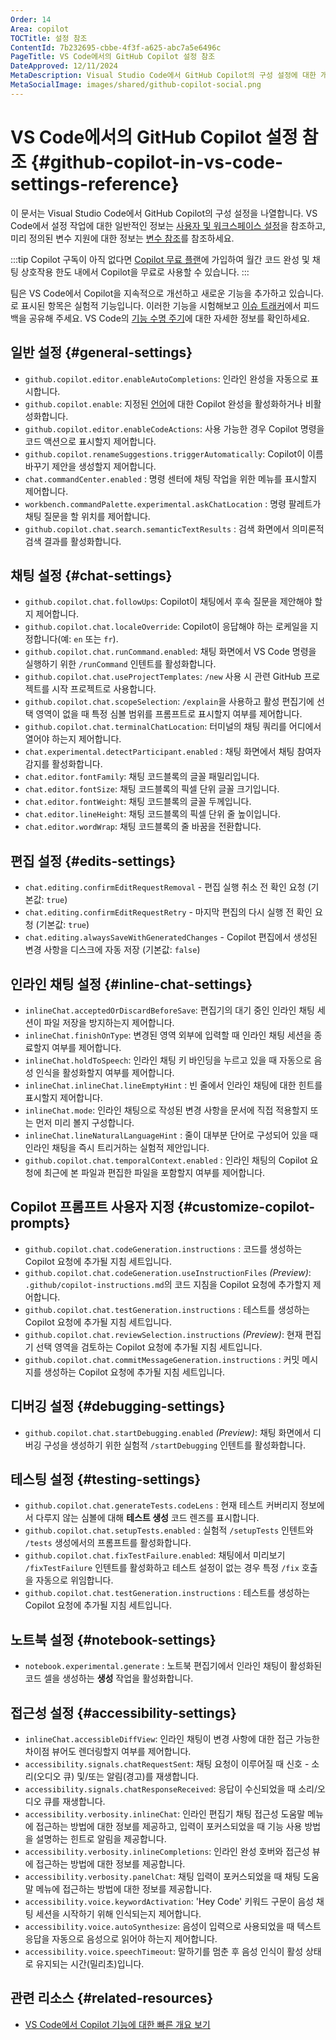 ```yaml
---
Order: 14
Area: copilot
TOCTitle: 설정 참조
ContentId: 7b232695-cbbe-4f3f-a625-abc7a5e6496c
PageTitle: VS Code에서의 GitHub Copilot 설정 참조
DateApproved: 12/11/2024
MetaDescription: Visual Studio Code에서 GitHub Copilot의 구성 설정에 대한 개요입니다.
MetaSocialImage: images/shared/github-copilot-social.png
---
```


# VS Code에서의 GitHub Copilot 설정 참조 {#github-copilot-in-vs-code-settings-reference}

이 문서는 Visual Studio Code에서 GitHub Copilot의 구성 설정을 나열합니다. VS Code에서 설정 작업에 대한 일반적인 정보는 [사용자 및 워크스페이스 설정](/docs/getstarted/settings.md)을 참조하고, 미리 정의된 변수 지원에 대한 정보는 [변수 참조](/docs/editor/variables-reference.md)를 참조하세요.

:::tip
Copilot 구독이 아직 없다면 [Copilot 무료 플랜](https://github.com/github-copilot/signup)에 가입하여 월간 코드 완성 및 채팅 상호작용 한도 내에서 Copilot을 무료로 사용할 수 있습니다.
:::

팀은 VS Code에서 Copilot을 지속적으로 개선하고 새로운 기능을 추가하고 있습니다. <i class="codicon codicon-beaker"></i>로 표시된 항목은 실험적 기능입니다. 이러한 기능을 시험해보고 [이슈 트래커](https://github.com/microsoft/vscode-copilot-release/issues)에서 피드백을 공유해 주세요. VS Code의 [기능 수명 주기](/docs/getstarted/settings.md#feature-lifecycle)에 대한 자세한 정보를 확인하세요.

## 일반 설정 {#general-settings}

- `github.copilot.editor.enableAutoCompletions`: 인라인 완성을 자동으로 표시합니다.
- `github.copilot.enable`: 지정된 [언어](/docs/languages/identifiers.md)에 대한 Copilot 완성을 활성화하거나 비활성화합니다.
- `github.copilot.editor.enableCodeActions`: 사용 가능한 경우 Copilot 명령을 코드 액션으로 표시할지 제어합니다.
- `github.copilot.renameSuggestions.triggerAutomatically`: Copilot이 이름 바꾸기 제안을 생성할지 제어합니다.
- `chat.commandCenter.enabled` <i class="codicon codicon-beaker"></i>: 명령 센터에 채팅 작업을 위한 메뉴를 표시할지 제어합니다.
- `workbench.commandPalette.experimental.askChatLocation` <i class="codicon codicon-beaker"></i>: 명령 팔레트가 채팅 질문을 할 위치를 제어합니다.
- `github.copilot.chat.search.semanticTextResults` <i class="codicon codicon-beaker"></i>: 검색 화면에서 의미론적 검색 결과를 활성화합니다.

## 채팅 설정 {#chat-settings}

- `github.copilot.chat.followUps`: Copilot이 채팅에서 후속 질문을 제안해야 할지 제어합니다.
- `github.copilot.chat.localeOverride`: Copilot이 응답해야 하는 로케일을 지정합니다(예: `en` 또는 `fr`).
- `github.copilot.chat.runCommand.enabled`: 채팅 화면에서 VS Code 명령을 실행하기 위한 `/runCommand` 인텐트를 활성화합니다.
- `github.copilot.chat.useProjectTemplates`: `/new` 사용 시 관련 GitHub 프로젝트를 시작 프로젝트로 사용합니다.
- `github.copilot.chat.scopeSelection`: `/explain`을 사용하고 활성 편집기에 선택 영역이 없을 때 특정 심볼 범위를 프롬프트로 표시할지 여부를 제어합니다.
- `github.copilot.chat.terminalChatLocation`: 터미널의 채팅 쿼리를 어디에서 열어야 하는지 제어합니다.
- `chat.experimental.detectParticipant.enabled` <i class="codicon codicon-beaker"></i>: 채팅 화면에서 채팅 참여자 감지를 활성화합니다.
- `chat.editor.fontFamily`: 채팅 코드블록의 글꼴 패밀리입니다.
- `chat.editor.fontSize`: 채팅 코드블록의 픽셀 단위 글꼴 크기입니다.
- `chat.editor.fontWeight`: 채팅 코드블록의 글꼴 두께입니다.
- `chat.editor.lineHeight`: 채팅 코드블록의 픽셀 단위 줄 높이입니다.
- `chat.editor.wordWrap`: 채팅 코드블록의 줄 바꿈을 전환합니다.

## 편집 설정 {#edits-settings}

- `chat.editing.confirmEditRequestRemoval` - 편집 실행 취소 전 확인 요청 (기본값: `true`)
- `chat.editing.confirmEditRequestRetry` - 마지막 편집의 다시 실행 전 확인 요청 (기본값: `true`)
- `chat.editing.alwaysSaveWithGeneratedChanges` - Copilot 편집에서 생성된 변경 사항을 디스크에 자동 저장 (기본값: `false`)

## 인라인 채팅 설정 {#inline-chat-settings}

- `inlineChat.acceptedOrDiscardBeforeSave`: 편집기의 대기 중인 인라인 채팅 세션이 파일 저장을 방지하는지 제어합니다.
- `inlineChat.finishOnType`: 변경된 영역 외부에 입력할 때 인라인 채팅 세션을 종료할지 여부를 제어합니다.
- `inlineChat.holdToSpeech`: 인라인 채팅 키 바인딩을 누르고 있을 때 자동으로 음성 인식을 활성화할지 여부를 제어합니다.
- `inlineChat.inlineChat.lineEmptyHint` <i class="codicon codicon-beaker"></i>: 빈 줄에서 인라인 채팅에 대한 힌트를 표시할지 제어합니다.
- `inlineChat.mode`: 인라인 채팅으로 작성된 변경 사항을 문서에 직접 적용할지 또는 먼저 미리 볼지 구성합니다.
- `inlineChat.lineNaturalLanguageHint` <i class="codicon codicon-beaker"></i>: 줄이 대부분 단어로 구성되어 있을 때 인라인 채팅을 즉시 트리거하는 실험적 제안입니다.
- `github.copilot.chat.temporalContext.enabled` <i class="codicon codicon-beaker"></i>: 인라인 채팅의 Copilot 요청에 최근에 본 파일과 편집한 파일을 포함할지 여부를 제어합니다.

## Copilot 프롬프트 사용자 지정 {#customize-copilot-prompts}

- `github.copilot.chat.codeGeneration.instructions` <i class="codicon codicon-beaker"></i>: 코드를 생성하는 Copilot 요청에 추가될 지침 세트입니다.
- `github.copilot.chat.codeGeneration.useInstructionFiles` _(Preview)_: `.github/copilot-instructions.md`의 코드 지침을 Copilot 요청에 추가할지 제어합니다.
- `github.copilot.chat.testGeneration.instructions` <i class="codicon codicon-beaker"></i>: 테스트를 생성하는 Copilot 요청에 추가될 지침 세트입니다.
- `github.copilot.chat.reviewSelection.instructions` _(Preview)_: 현재 편집기 선택 영역을 검토하는 Copilot 요청에 추가될 지침 세트입니다.
- `github.copilot.chat.commitMessageGeneration.instructions` <i class="codicon codicon-beaker"></i>: 커밋 메시지를 생성하는 Copilot 요청에 추가될 지침 세트입니다.

## 디버깅 설정 {#debugging-settings}

- `github.copilot.chat.startDebugging.enabled` _(Preview)_: 채팅 화면에서 디버깅 구성을 생성하기 위한 실험적 `/startDebugging` 인텐트를 활성화합니다.

## 테스팅 설정 {#testing-settings}

- `github.copilot.chat.generateTests.codeLens` <i class="codicon codicon-beaker"></i>: 현재 테스트 커버리지 정보에서 다루지 않는 심볼에 대해 **테스트 생성** 코드 렌즈를 표시합니다.
- `github.copilot.chat.setupTests.enabled` <i class="codicon codicon-beaker"></i>: 실험적 `/setupTests` 인텐트와 `/tests` 생성에서의 프롬프트를 활성화합니다.
- `github.copilot.chat.fixTestFailure.enabled`: 채팅에서 미리보기 `/fixTestFailure` 인텐트를 활성화하고 테스트 설정이 없는 경우 특정 `/fix` 호출을 자동으로 위임합니다.
- `github.copilot.chat.testGeneration.instructions` <i class="codicon codicon-beaker"></i>: 테스트를 생성하는 Copilot 요청에 추가될 지침 세트입니다.

## 노트북 설정 {#notebook-settings}

- `notebook.experimental.generate` <i class="codicon codicon-beaker"></i>: 노트북 편집기에서 인라인 채팅이 활성화된 코드 셀을 생성하는 **생성** 작업을 활성화합니다.

## 접근성 설정 {#accessibility-settings}

- `inlineChat.accessibleDiffView`: 인라인 채팅이 변경 사항에 대한 접근 가능한 차이점 뷰어도 렌더링할지 여부를 제어합니다.
- `accessibility.signals.chatRequestSent`: 채팅 요청이 이루어질 때 신호 - 소리(오디오 큐) 및/또는 알림(경고)를 재생합니다.
- `accessibility.signals.chatResponseReceived`: 응답이 수신되었을 때 소리/오디오 큐를 재생합니다.
- `accessibility.verbosity.inlineChat`: 인라인 편집기 채팅 접근성 도움말 메뉴에 접근하는 방법에 대한 정보를 제공하고, 입력이 포커스되었을 때 기능 사용 방법을 설명하는 힌트로 알림을 제공합니다.
- `accessibility.verbosity.inlineCompletions`: 인라인 완성 호버와 접근성 뷰에 접근하는 방법에 대한 정보를 제공합니다.
- `accessibility.verbosity.panelChat`: 채팅 입력이 포커스되었을 때 채팅 도움말 메뉴에 접근하는 방법에 대한 정보를 제공합니다.
- `accessibility.voice.keywordActivation`: 'Hey Code' 키워드 구문이 음성 채팅 세션을 시작하기 위해 인식되는지 제어합니다.
- `accessibility.voice.autoSynthesize`: 음성이 입력으로 사용되었을 때 텍스트 응답을 자동으로 음성으로 읽어야 하는지 제어합니다.
- `accessibility.voice.speechTimeout`: 말하기를 멈춘 후 음성 인식이 활성 상태로 유지되는 시간(밀리초)입니다.

## 관련 리소스 {#related-resources}

- [VS Code에서 Copilot 기능에 대한 빠른 개요 보기](/docs/copilot/copilot-vscode-features.md)
